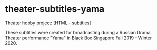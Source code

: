 # theater-subtitles-yama
Theater hobby project: [HTML - subtitles]

These subtitles were created for broadcasting during a Russian Drama Theater performance "Yama" in Black Box Singapore Fall 2019 - Winter 2020.
